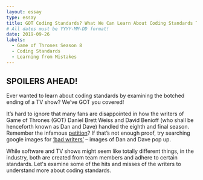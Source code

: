 ```yaml
---
layout: essay
type: essay
title: GOT Coding Standards? What We Can Learn About Coding Standards Thanks to Game of Thrones Season 8
# All dates must be YYYY-MM-DD format!
date: 2019-09-26
labels:
  - Game of Thrones Season 8
  - Coding Standards
  - Learning from Mistakes
---
```


SPOILERS AHEAD! 
---
Ever wanted to learn about coding standards by examining the botched ending of a TV show? We’ve GOT you covered! 

It’s hard to ignore that many fans are disappointed in how the writers of Game of Thrones (GOT) Daniel Brett Weiss and David Benioff (who shall be henceforth known as Dan and Dave) handled the eighth and final season. Remember the infamous [petition]( https://www.change.org/p/hbo-remake-game-of-thrones-season-8-with-competent-writers)? If that’s not enough proof, try searching google images for [‘bad writers’](https://www.google.com/search?rlz=1C1PRFG_enUS807US834&biw=1396&bih=686&tbm=isch&sa=1&ei=NdGNXf0onbrQ8Q-p4pr4AQ&q=bad+writers&oq=bad+writers&gs_l=img.3..0i67j0l5j0i30l2j0i5i30l2.1862.3690..3838...0.0..0.136.1329.0j11......0....1..gws-wiz-img.18wb33DS7sg&ved=0ahUKEwi9l_yr0_DkAhUdHTQIHSmxBh8Q4dUDCAc&uact=5) – images of Dan and Dave pop up. 

While software and TV shows might seem like totally different things, in the industry, both are created from team members and adhere to certain standards. Let's examine some of the hits and misses of the writers to understand more about coding standards. 


